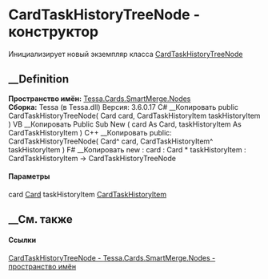 # CardTaskHistoryTreeNode - конструктор
Инициализирует новый экземпляр класса
[CardTaskHistoryTreeNode](T_Tessa_Cards_SmartMerge_Nodes_CardTaskHistoryTreeNode.htm)
##  __Definition
 **Пространство имён:**
[Tessa.Cards.SmartMerge.Nodes](N_Tessa_Cards_SmartMerge_Nodes.htm)  
 **Сборка:** Tessa (в Tessa.dll) Версия: 3.6.0.17
C# __Копировать
     public CardTaskHistoryTreeNode(
    	Card card,
    	CardTaskHistoryItem taskHistoryItem
    )
VB __Копировать
     Public Sub New ( 
    	card As Card,
    	taskHistoryItem As CardTaskHistoryItem
    )
C++ __Копировать
     public:
    CardTaskHistoryTreeNode(
    	Card^ card, 
    	CardTaskHistoryItem^ taskHistoryItem
    )
F# __Копировать
     new : 
            card : Card * 
            taskHistoryItem : CardTaskHistoryItem -> CardTaskHistoryTreeNode
#### Параметры
card [Card](T_Tessa_Cards_Card.htm)
taskHistoryItem [CardTaskHistoryItem](T_Tessa_Cards_CardTaskHistoryItem.htm)
## __См. также
#### Ссылки
[CardTaskHistoryTreeNode -
](T_Tessa_Cards_SmartMerge_Nodes_CardTaskHistoryTreeNode.htm)
[Tessa.Cards.SmartMerge.Nodes - пространство
имён](N_Tessa_Cards_SmartMerge_Nodes.htm)
